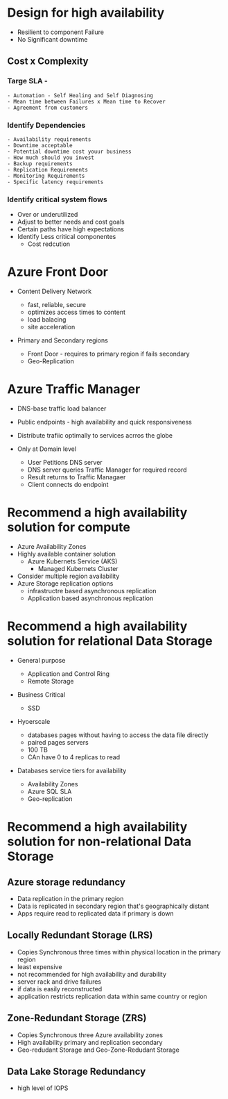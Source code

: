 # Design for high availability

- Resilient to component Failure
- No Significant downtime

## Cost x Complexity
### Targe SLA - 
    - Automation - Self Healing and Self Diagnosing
    - Mean time between Failures x Mean time to Recover
    - Agreement from customers

### Identify Dependencies
    - Availability requirements
    - Downtime acceptable
    - Potential downtime cost youur business
    - How much should you invest
    - Backup requirements
    - Replication Requirements
    - Monitoring Requirements
    - Specific latency requirements

### Identify critical system flows

- Over or underutilized 
- Adjust to better needs and cost goals
- Certain paths have high expectations
- Identify Less critical componentes
    - Cost redcution

# Azure Front Door

- Content Delivery Network
    - fast, reliable, secure
    - optimizes access times to content
    - load balacing
    - site acceleration

- Primary and Secondary regions
    - Front Door - requires to primary region if fails secondary
    - Geo-Replication

# Azure Traffic Manager

- DNS-base traffic load balancer
- Public endpoints - high availability and quick responsiveness
- Distribute trafiic optimally to services acrros the globe
- Only at Domain level

    - User Petitions DNS server
    - DNS server queries Traffic Manager for required record
    - Result returns to Traffic Managaer
    - Client connects do endpoint

# Recommend a high availability solution for compute

- Azure Availability Zones
- Highly available container solution
    - Azure Kubernets Service (AKS)
        - Managed Kubernets Cluster
- Consider multiple region availability
- Azure Storage replication options
    - infrastructre based asynchronous replication
    - Application based asynchronous replication

# Recommend a high availability solution for relational Data Storage

- General purpose
    - Application and Control Ring
    - Remote Storage
- Business Critical
    - SSD
- Hyoerscale
    - databases pages without having to access the data file directly
    - paired pages servers
    - 100 TB
    - CAn have 0 to 4 replicas to read

- Databases service tiers for availability
    - Availability Zones
    - Azure SQL SLA
    - Geo-replication

# Recommend a high availability solution for non-relational Data Storage

## Azure storage redundancy

- Data replication in the primary region
- Data is replicated in secondary region that's geographically distant
- Apps require read to replicated data if primary is down

## Locally Redundant Storage (LRS)

- Copies Synchronous three times within physical location in the primary region
- least expensive
- not recommended for high availability and durability
- server rack and drive failures
- if data is easily reconstructed
- application restricts replication data within same country or region

## Zone-Redundant Storage (ZRS)

- Copies Synchronous three Azure availability zones
- High availability primary and replication secondary
- Geo-redudant Storage and  Geo-Zone-Redudant Storage

## Data Lake Storage Redundancy

- high level of IOPS

